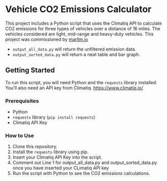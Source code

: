 # Vehicle CO2 Emissions Calculator

This project includes a Python script that uses the Climatiq API to calculate CO2 emissions for three types of vehicles over a distance of 16 miles. The vehicles considered are light, mid-range and heavy-duty vehicles. This project was commissioned by [marllm.io](https://www.marllm.io/)

- `output_all_data.py` will return the unfiltered emission data.
- `output_sorted_data.py` will return a neat table and bar graph. 

## Getting Started

To run this script, you will need Python and the `requests` library installed. You'll also need an API key from Climatiq. https://www.climatiq.io/

### Prerequisites

- Python
- `requests` library (`pip install requests`)
- Climatiq API Key

### How to Use

1. Clone this repository.
2. Install the `requests` library using pip.
3. Insert your Climatiq API Key into the script.
4. Comment out Line 1 for output_all_data.py and output_sorted_data.py once you have inserted your CLimatiq API key
4. Run the script with Python to see the CO2 emissions calculations.
